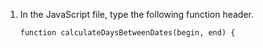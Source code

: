 1. In the JavaScript file, type the following function header.

    ```
    function calculateDaysBetweenDates(begin, end) {
    ```